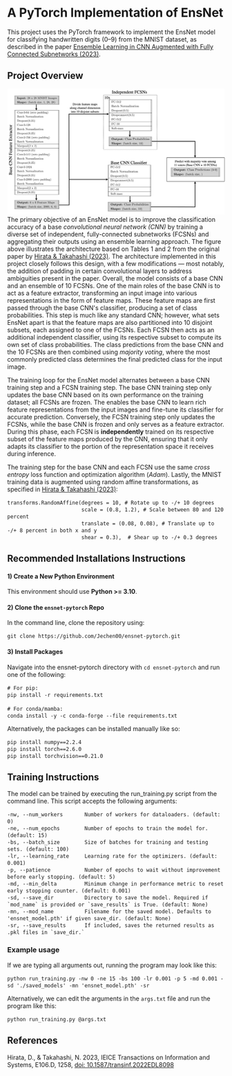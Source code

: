# A PyTorch Implementation of EnsNet
This project uses the PyTorch framework to implement the EnsNet model for classifying handwritten digits (0–9) from the MNIST dataset, as described in the paper [Ensemble Learning in CNN Augmented with Fully Connected Subnetworks (2023)](https://www.jstage.jst.go.jp/article/transinf/E106.D/7/E106.D_2022EDL8098/_pdf/-char/en).

## Project Overview
![EnsNet Architecture](images/ensnet_arch_hori.jpg)
The primary objective of an EnsNet model is to improve the classification accuracy of a base _convolutional neural network (CNN)_ by training a diverse set of independent, fully-connected subnetworks (FCSNs) and aggregating their outputs using an ensemble learning approach. The figure above illustrates the architecture based on Tables 1 and 2 from the original paper by [Hirata & Takahashi (2023)](#references). The architecture implemented in this project closely follows this design, with a few modifications — most notably, the addition of padding in certain convolutional layers to address ambiguities present in the paper. Overall, the model consists of a base CNN and an ensemble of 10 FCSNs. One of the main roles of the base CNN is to act as a feature extractor, transforming an input image into various representations in the form of feature maps. These feature maps are first passed through the base CNN's classifier, producing a set of class probabilities. This step is much like any standard CNN; however, what sets EnsNet apart is that the feature maps are also partitioned into 10 disjoint subsets, each assigned to one of the FCSNs. Each FCSN then acts as an additional independent classifier, using its respective subset to compute its own set of class probabilities. The class predictions from the base CNN and the 10 FCSNs are then combined using _majority voting_, where the most commonly predicted class determines the final predicted class for the input image. 

The training loop for the EnsNet model alternates between a base CNN training step and a FCSN training step. The base CNN training step only updates the base CNN based on its own performance on the training dataset; all FCSNs are frozen. The enables the base CNN to learn rich feature representations from the input images and fine-tune its classifier for accurate prediction. Conversely, the FCSN training step only updates the FCSNs, while the base CNN is frozen and only serves as a feature extractor. During this phase, each FCSN is **independently** trained on its respective subset of the feature maps produced by the CNN, ensuring that it only adapts its classifier to the portion of the representation space it receives during inference.

The training step for the base CNN and each FCSN use the same _cross entropy_ loss function and optimization algorithm (_Adam_). Lastly, the MNIST training data is augmented using random affine transformations, as specified in [Hirata & Takahashi (2023)](#references):
```
transforms.RandomAffine(degrees = 10, # Rotate up to -/+ 10 degrees
                        scale = (0.8, 1.2), # Scale between 80 and 120 percent
                        translate = (0.08, 0.08), # Translate up to -/+ 8 percent in both x and y
                        shear = 0.3),  # Shear up to -/+ 0.3 degrees
```

## Recommended Installations Instructions
#### 1) Create a New Python Environment
This environment should use **Python >= 3.10**.

#### 2) Clone the ```ensnet-pytorch``` Repo
In the command line, clone the repository using:
```
git clone https://github.com/Jechen00/ensnet-pytorch.git
```

#### 3) Install Packages
Navigate into the ensnet-pytorch directory with ```cd ensnet-pytorch``` and run one of the following:
```
# For pip:
pip install -r requirements.txt

# For conda/mamba:
conda install -y -c conda-forge --file requirements.txt
```
Alternatively, the packages can be installed manually like so:
```
pip install numpy==2.2.4
pip install torch==2.6.0
pip install torchvision==0.21.0
```

## Training Instructions
The model can be trained by executing the run_training.py script from the command line. This script accepts the following arguments:
```
-nw, --num_workers       Number of workers for dataloaders. (default: 0)
-ne, --num_epochs        Number of epochs to train the model for. (default: 15)
-bs, --batch_size        Size of batches for training and testing sets. (default: 100)
-lr, --learning_rate     Learning rate for the optimizers. (default: 0.001)
-p, --patience           Number of epochs to wait without improvement before early stopping. (default: 5)
-md, --min_delta         Minimum change in performance metric to reset early stopping counter. (default: 0.001)
-sd, --save_dir          Directory to save the model. Required if `mod_name` is provided or `save_results` is True. (default: None)
-mn, --mod_name          Filename for the saved model. Defaults to 'ensnet_model.pth' if given save_dir. (default: None)
-sr, --save_results      If included, saves the returned results as .pkl files in `save_dir.`
```
### Example usage
If we are typing all arguments out, running the program may look like this:
```
python run_training.py -nw 0 -ne 15 -bs 100 -lr 0.001 -p 5 -md 0.001 -sd './saved_models' -mn 'ensnet_model.pth' -sr
```

Alternatively, we can edit the arguments in the `args.txt` file and run the program like this:
```
python run_training.py @args.txt
```

## References
Hirata, D., & Takahashi, N. 2023, IEICE Transactions on Information and Systems, E106.D, 1258, [doi: 10.1587/transinf.2022EDL8098](https://www.jstage.jst.go.jp/article/transinf/E106.D/7/E106.D_2022EDL8098/_article)

